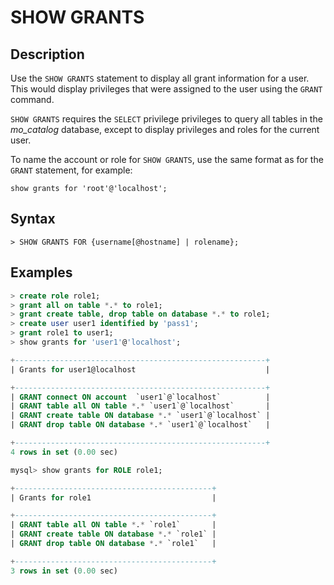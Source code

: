 # **SHOW GRANTS**

## **Description**

Use the `SHOW GRANTS` statement to display all grant information for a user. This would display privileges that were assigned to the user using the `GRANT` command.

`SHOW GRANTS` requires the `SELECT` privilege privileges to query all tables in the *mo_catalog* database, except to display privileges and roles for the current user.

To name the account or role for `SHOW GRANTS`, use the same format as for the `GRANT` statement, for example:

```
show grants for 'root'@'localhost';
```

## **Syntax**

```
> SHOW GRANTS FOR {username[@hostname] | rolename};
```

## **Examples**

```sql
> create role role1;
> grant all on table *.* to role1;
> grant create table, drop table on database *.* to role1;
> create user user1 identified by 'pass1';
> grant role1 to user1;
> show grants for 'user1'@'localhost';

+--------------------------------------------------------+
| Grants for user1@localhost                             |

+--------------------------------------------------------+
| GRANT connect ON account  `user1`@`localhost`          |
| GRANT table all ON table *.* `user1`@`localhost`       |
| GRANT create table ON database *.* `user1`@`localhost` |
| GRANT drop table ON database *.* `user1`@`localhost`   |

+--------------------------------------------------------+
4 rows in set (0.00 sec)

mysql> show grants for ROLE role1;

+--------------------------------------------+
| Grants for role1                           |

+--------------------------------------------+
| GRANT table all ON table *.* `role1`       |
| GRANT create table ON database *.* `role1` |
| GRANT drop table ON database *.* `role1`   |

+--------------------------------------------+
3 rows in set (0.00 sec)
```
